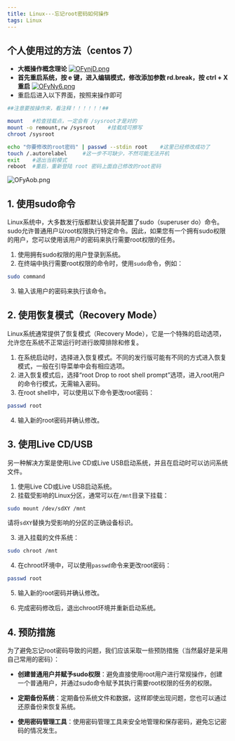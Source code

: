 ```yaml
---
title: Linux---忘记root密码如何操作
tags: Linux
---
```




## 个人使用过的方法（centos 7）
- **大概操作概念理论**
[![OFynjD.png](https://i.imgtg.com/2023/07/19/OFynjD.png)](https://imgtg.com/image/OFynjD)
- **首先重启系统，按 e 键，进入编辑模式，修改添加参数 rd.break，按 ctrl + X 重启**
[![OFyNy6.png](https://i.imgtg.com/2023/07/19/OFyNy6.png)](https://imgtg.com/image/OFyNy6)
- 重启后进入以下界面，按照来操作即可
```bash
##注意要按操作来，看注释！！！！！！##

mount	#检查挂载点，一定会有 /sysroot才是对的
mount -o remount,rw /sysroot	#挂载成可擦写
chroot /sysroot		

echo "你要修改的root密码" | passwd --stdin root	#这里已经修改成功了
touch /.autorelabel		#这一步不可缺少，不然可能无法开机
exit	#退出当前模式
reboot	#重启，重新登陆 root 密码上面自己修改的root密码
```

![OFyAob.png](https://i.imgtg.com/2023/07/19/OFyAob.png)


## 1. 使用sudo命令

Linux系统中，大多数发行版都默认安装并配置了sudo（superuser do）命令。sudo允许普通用户以root权限执行特定命令。因此，如果您有一个拥有sudo权限的用户，您可以使用该用户的密码来执行需要root权限的任务。

1. 使用拥有sudo权限的用户登录到系统。
2. 在终端中执行需要root权限的命令时，使用`sudo`命令，例如：

```bash
sudo command
```

3. 输入该用户的密码来执行该命令。

## 2. 使用恢复模式（Recovery Mode）

Linux系统通常提供了恢复模式（Recovery Mode），它是一个特殊的启动选项，允许您在系统不正常运行时进行故障排除和修复。

1. 在系统启动时，选择进入恢复模式。不同的发行版可能有不同的方式进入恢复模式，一般在引导菜单中会有相应选项。
2. 进入恢复模式后，选择“root Drop to root shell prompt”选项，进入root用户的命令行模式，无需输入密码。
3. 在root shell中，可以使用以下命令更改root密码：

```bash
passwd root
```

4. 输入新的root密码并确认修改。

## 3. 使用Live CD/USB

另一种解决方案是使用Live CD或Live USB启动系统，并且在启动时可以访问系统文件。

1. 使用Live CD或Live USB启动系统。
2. 挂载受影响的Linux分区，通常可以在`/mnt`目录下挂载：

```bash
sudo mount /dev/sdXY /mnt
```

请将`sdXY`替换为受影响的分区的正确设备标识。

3. 进入挂载的文件系统：

```bash
sudo chroot /mnt
```

4. 在chroot环境中，可以使用`passwd`命令来更改root密码：

```bash
passwd root
```

5. 输入新的root密码并确认修改。

6. 完成密码修改后，退出chroot环境并重新启动系统。

## 4. 预防措施

为了避免忘记root密码导致的问题，我们应该采取一些预防措施（当然最好是采用自己常用的密码）：

- **创建普通用户并赋予sudo权限**：避免直接使用root用户进行常规操作，创建一个普通用户，并通过sudo命令赋予其执行需要root权限的任务的权限。

- **定期备份系统**：定期备份系统文件和数据，这样即使出现问题，您也可以通过还原备份来恢复系统。

- **使用密码管理工具**：使用密码管理工具来安全地管理和保存密码，避免忘记密码的情况发生。

